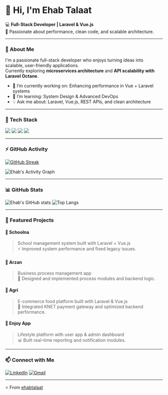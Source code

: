 # 👋 Hi, I'm Ehab Talaat

💻 **Full-Stack Developer | Laravel & Vue.js**  
🚀 Passionate about performance, clean code, and scalable architecture.

---

### 💬 About Me
I'm a passionate full-stack developer who enjoys turning ideas into scalable, user-friendly applications.  
Currently exploring **microservices architecture** and **API scalability with Laravel Octane**.

- 🔭 I’m currently working on: Enhancing performance in Vue + Laravel systems  
- 🌱 I’m learning: System Design & Advanced DevOps  
- 💡 Ask me about: Laravel, Vue.js, REST APIs, and clean architecture  

---

### 🧰 Tech Stack
<p align="left">
  <img src="https://img.shields.io/badge/Laravel-FF2D20?logo=laravel&logoColor=white" />
  <img src="https://img.shields.io/badge/Vue.js-35495E?logo=vuedotjs&logoColor=4FC08D" />
  <img src="https://img.shields.io/badge/MySQL-4479A1?logo=mysql&logoColor=white" />
  <img src="https://img.shields.io/badge/MongoDB-4EA94B?logo=mongodb&logoColor=white" />
</p>

---

### ⚡ GitHub Activity

[![GitHub Streak](https://streak-stats.demolab.com?user=ehabtalaat&theme=radical&hide_border=true)](https://git.io/streak-stats)

![Ehab's Activity Graph](https://github-readme-activity-graph.vercel.app/graph?username=ehabtalaat&theme=github-compact&hide_border=true)

---

### 📊 GitHub Stats
![Ehab's GitHub stats](https://github-readme-stats.vercel.app/api?username=ehabtalaat&show_icons=true&theme=radical&hide_border=true)
![Top Langs](https://github-readme-stats.vercel.app/api/top-langs/?username=ehabtalaat&layout=compact&theme=radical&hide_border=true)

---

### 🚀 Featured Projects

#### 🏫 Schoolna
> School management system built with Laravel + Vue.js  
> ⚡ Improved system performance and fixed legacy issues.

#### 💸 Arzan
> Business process management app  
> 🔧 Designed and implemented process modules and backend logic.

#### 🛒 Agri
> E-commerce food platform built with Laravel & Vue.js  
> 🧾 Integrated KNET payment gateway and optimized backend performance.

#### 📱 Enjoy App
> Lifestyle platform with user app & admin dashboard  
> 📊 Built real-time reporting and notification modules.

---

### 📫 Connect with Me
[![LinkedIn](https://img.shields.io/badge/LinkedIn-Ehab%20Talaat-blue?logo=linkedin&logoColor=white)](https://www.linkedin.com/in/ehabtalaat)
[![Gmail](https://img.shields.io/badge/Email-ehabtalaat5552%40gmail.com-red?logo=gmail&logoColor=white)](mailto:ehabtalaat5552@gmail.com)

---

⭐ From [ehabtalaat](https://github.com/ehabtalaat)
